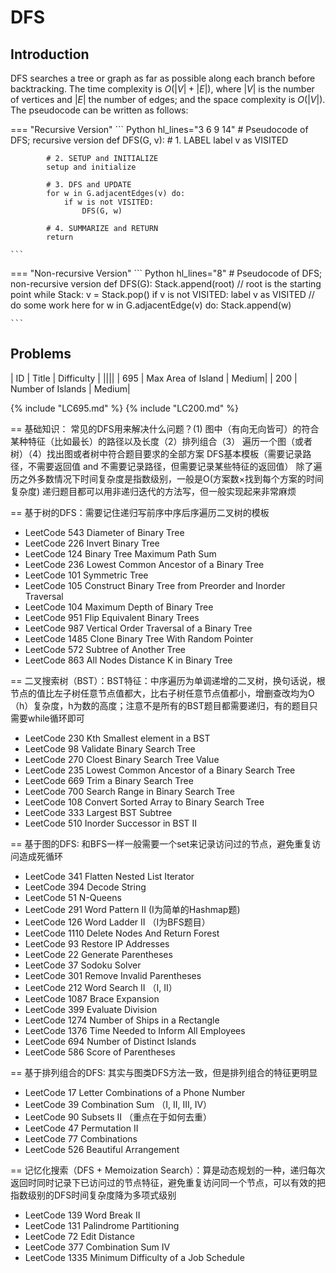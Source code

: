 # DFS

## Introduction
DFS searches a tree or graph as far as possible along each branch before backtracking. The time complexity is $O(|V| + |E|)$, where $|V|$ is the number of vertices and $|E|$ the number of edges; and the space complexity is $O(|V|)$. The pseudocode can be written as follows:

=== "Recursive Version"
    ``` Python hl_lines="3 6 9 14"
        # Pseudocode of DFS; recursive version
        def DFS(G, v):
            # 1. LABEL
            label v as VISITED

            # 2. SETUP and INITIALIZE
            setup and initialize

            # 3. DFS and UPDATE
            for w in G.adjacentEdges(v) do:
                if w is not VISITED:
                    DFS(G, w)

            # 4. SUMMARIZE and RETURN                                         
            return

    ```
=== "Non-recursive Version"
    ``` Python hl_lines="8"
        # Pseudocode of DFS; non-recursive version
        def DFS(G):
            Stack.append(root) // root is the starting point
            while Stack:
                v = Stack.pop()
                if v is not VISITED:
                    label v as VISITED
                    // do some work here
                    for w in G.adjacentEdge(v) do:
                        Stack.append(w)

    ```

## Problems
| ID  | Title | Difficulty |
||||
| 695 | Max Area of Island | Medium|
| 200 | Number of Islands | Medium|

{% include "LC695.md" %}
{% include "LC200.md" %}

== 基础知识：
常见的DFS用来解决什么问题？(1) 图中（有向无向皆可）的符合某种特征（比如最长）的路径以及长度（2）排列组合（3） 遍历一个图（或者树）（4）找出图或者树中符合题目要求的全部方案
DFS基本模板（需要记录路径，不需要返回值 and 不需要记录路径，但需要记录某些特征的返回值）
除了遍历之外多数情况下时间复杂度是指数级别，一般是O(方案数×找到每个方案的时间复杂度)
递归题目都可以用非递归迭代的方法写，但一般实现起来非常麻烦

== 基于树的DFS：需要记住递归写前序中序后序遍历二叉树的模板
- LeetCode 543 Diameter of Binary Tree
- LeetCode 226 Invert Binary Tree
- LeetCode 124 Binary Tree Maximum Path Sum
- LeetCode 236 Lowest Common Ancestor of a Binary Tree
- LeetCode 101 Symmetric Tree
- LeetCode 105 Construct Binary Tree from Preorder and Inorder Traversal
- LeetCode 104 Maximum Depth of Binary Tree
- LeetCode 951 Flip Equivalent Binary Trees
- LeetCode 987 Vertical Order Traversal of a Binary Tree
- LeetCode 1485 Clone Binary Tree With Random Pointer
- LeetCode 572 Subtree of Another Tree
- LeetCode 863 All Nodes Distance K in Binary Tree

== 二叉搜索树（BST）：BST特征：中序遍历为单调递增的二叉树，换句话说，根节点的值比左子树任意节点值都大，比右子树任意节点值都小，增删查改均为O（h）复杂度，h为数的高度；注意不是所有的BST题目都需要递归，有的题目只需要while循环即可
- LeetCode 230 Kth Smallest element in a BST
- LeetCode 98 Validate Binary Search Tree
- LeetCode 270 Cloest Binary Search Tree Value
- LeetCode 235 Lowest Common Ancestor of a Binary Search Tree
- LeetCode 669 Trim a Binary Search Tree
- LeetCode 700 Search Range in Binary Search Tree
- LeetCode 108 Convert Sorted Array to Binary Search Tree
- LeetCode 333 Largest BST Subtree
- LeetCode 510 Inorder Successor in BST II

== 基于图的DFS: 和BFS一样一般需要一个set来记录访问过的节点，避免重复访问造成死循环
- LeetCode 341 Flatten Nested List Iterator
- LeetCode 394 Decode String
- LeetCode 51 N-Queens
- LeetCode 291 Word Pattern II (I为简单的Hashmap题)
- LeetCode 126 Word Ladder II （I为BFS题目）
- LeetCode 1110 Delete Nodes And Return Forest
- LeetCode 93 Restore IP Addresses
- LeetCode 22 Generate Parentheses
- LeetCode 37 Sodoku Solver
- LeetCode 301 Remove Invalid Parentheses
- LeetCode 212 Word Search II （I, II）
- LeetCode 1087 Brace Expansion
- LeetCode 399 Evaluate Division
- LeetCode 1274 Number of Ships in a Rectangle
- LeetCode 1376 Time Needed to Inform All Employees
- LeetCode 694 Number of Distinct Islands
- LeetCode 586 Score of Parentheses

== 基于排列组合的DFS: 其实与图类DFS方法一致，但是排列组合的特征更明显
- LeetCode 17 Letter Combinations of a Phone Number
- LeetCode 39 Combination Sum （I, II, III, IV）
- LeetCode 90 Subsets II （重点在于如何去重）
- LeetCode 47 Permutation II
- LeetCode 77 Combinations
- LeetCode 526 Beautiful Arrangement

== 记忆化搜索（DFS + Memoization Search）：算是动态规划的一种，递归每次返回时同时记录下已访问过的节点特征，避免重复访问同一个节点，可以有效的把指数级别的DFS时间复杂度降为多项式级别
- LeetCode 139 Word Break II
- LeetCode 131 Palindrome Partitioning
- LeetCode 72 Edit Distance
- LeetCode 377 Combination Sum IV
- LeetCode 1335 Minimum Difficulty of a Job Schedule
